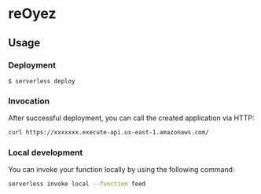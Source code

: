 # reOyez

## Usage

### Deployment

```
$ serverless deploy
```

### Invocation

After successful deployment, you can call the created application via HTTP:

```bash
curl https://xxxxxxx.execute-api.us-east-1.amazonaws.com/
```

### Local development

You can invoke your function locally by using the following command:

```bash
serverless invoke local --function feed
```
